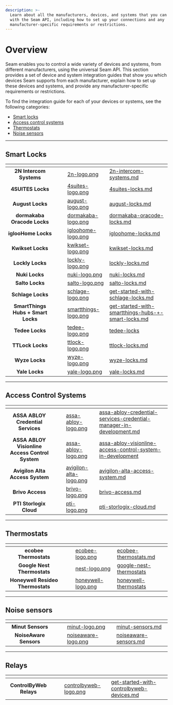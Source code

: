 ```yaml
---
description: >-
  Learn about all the manufacturers, devices, and systems that you can control
  with the Seam API, including how to set up your connections and any
  manufacturer-specific requirements or restrictions.
---
```


# Overview

Seam enables you to control a wide variety of devices and systems, from different manufacturers, using the universal Seam API. This section provides a set of device and system integration guides that show you which devices Seam supports from each manufacturer, explain how to set up these devices and systems, and provide any manufacturer-specific requirements or restrictions.

To find the integration guide for each of your devices or systems, see the following categories:

* [Smart locks](overview.md#smart-locks)
* [Access control systems](overview.md#access-control-systems)
* [Thermostats](overview.md#thermostats)
* [Noise sensors](overview.md#noise-sensors)

***

## Smart Locks

<table data-view="cards"><thead><tr><th align="center"></th><th data-hidden></th><th data-hidden></th><th data-hidden data-card-cover data-type="files"></th><th data-hidden data-card-target data-type="content-ref"></th></tr></thead><tbody><tr><td align="center"><strong>2N Intercom Systems</strong></td><td></td><td></td><td><a href="../.gitbook/assets/2n-logo.png">2n-logo.png</a></td><td><a href="../device-guides/2n-intercom-systems.md">2n-intercom-systems.md</a></td></tr><tr><td align="center"><strong>4SUITES Locks</strong></td><td></td><td></td><td><a href="../.gitbook/assets/4suites-logo.png">4suites-logo.png</a></td><td><a href="../device-guides/4suites-locks.md">4suites-locks.md</a></td></tr><tr><td align="center"><strong>August Locks</strong></td><td></td><td></td><td><a href="../.gitbook/assets/august-logo.png">august-logo.png</a></td><td><a href="../device-guides/august-locks.md">august-locks.md</a></td></tr><tr><td align="center"><strong>dormakaba Oracode Locks</strong></td><td></td><td></td><td><a href="../.gitbook/assets/dormakaba-logo.png">dormakaba-logo.png</a></td><td><a href="../device-guides/dormakaba-oracode-locks.md">dormakaba-oracode-locks.md</a></td></tr><tr><td align="center"><strong>iglooHome Locks</strong></td><td></td><td></td><td><a href="../.gitbook/assets/igloohome-logo.png">igloohome-logo.png</a></td><td><a href="../device-guides/igloohome-locks.md">igloohome-locks.md</a></td></tr><tr><td align="center"><strong>Kwikset Locks</strong></td><td></td><td></td><td><a href="../.gitbook/assets/kwikset-logo.png">kwikset-logo.png</a></td><td><a href="../device-guides/kwikset-locks.md">kwikset-locks.md</a></td></tr><tr><td align="center"><strong>Lockly Locks</strong></td><td></td><td></td><td><a href="../.gitbook/assets/lockly-logo.png">lockly-logo.png</a></td><td><a href="../device-guides/lockly-locks.md">lockly-locks.md</a></td></tr><tr><td align="center"><strong>Nuki Locks</strong></td><td></td><td></td><td><a href="../.gitbook/assets/nuki-logo.png">nuki-logo.png</a></td><td><a href="../device-guides/nuki-locks.md">nuki-locks.md</a></td></tr><tr><td align="center"><strong>Salto Locks</strong></td><td></td><td></td><td><a href="../.gitbook/assets/salto-logo.png">salto-logo.png</a></td><td><a href="../device-guides/salto-locks.md">salto-locks.md</a></td></tr><tr><td align="center"><strong>Schlage Locks</strong></td><td></td><td></td><td><a href="../.gitbook/assets/schlage-logo.png">schlage-logo.png</a></td><td><a href="../device-guides/get-started-with-schlage-locks.md">get-started-with-schlage-locks.md</a></td></tr><tr><td align="center"><strong>SmartThings Hubs + Smart Locks</strong></td><td></td><td></td><td><a href="../.gitbook/assets/smartthings-logo.png">smartthings-logo.png</a></td><td><a href="../device-guides/get-started-with-smartthings-hubs-+-smart-locks.md">get-started-with-smartthings-hubs-+-smart-locks.md</a></td></tr><tr><td align="center"><strong>Tedee Locks</strong></td><td></td><td></td><td><a href="../.gitbook/assets/tedee-logo.png">tedee-logo.png</a></td><td><a href="tedee-locks/">tedee-locks</a></td></tr><tr><td align="center"><strong>TTLock Locks</strong></td><td></td><td></td><td><a href="../.gitbook/assets/ttlock-logo.png">ttlock-logo.png</a></td><td><a href="../device-guides/ttlock-locks.md">ttlock-locks.md</a></td></tr><tr><td align="center"><strong>Wyze Locks</strong></td><td></td><td></td><td><a href="../.gitbook/assets/wyze-logo.png">wyze-logo.png</a></td><td><a href="../device-guides/wyze-locks.md">wyze-locks.md</a></td></tr><tr><td align="center"><strong>Yale Locks</strong></td><td></td><td></td><td><a href="../.gitbook/assets/yale-logo.png">yale-logo.png</a></td><td><a href="../device-guides/yale-locks.md">yale-locks.md</a></td></tr></tbody></table>

***

## Access Control Systems

<table data-view="cards"><thead><tr><th align="center"></th><th data-hidden></th><th data-hidden></th><th data-hidden data-card-cover data-type="files"></th><th data-hidden data-card-target data-type="content-ref"></th></tr></thead><tbody><tr><td align="center"><strong>ASSA ABLOY Credential Services</strong></td><td></td><td></td><td><a href="../.gitbook/assets/assa-abloy-logo.png">assa-abloy-logo.png</a></td><td><a href="../device-guides/assa-abloy-credential-services-credential-manager-in-development.md">assa-abloy-credential-services-credential-manager-in-development.md</a></td></tr><tr><td align="center"><strong>ASSA ABLOY Visionline Access Control System</strong></td><td></td><td></td><td><a href="../.gitbook/assets/assa-abloy-logo.png">assa-abloy-logo.png</a></td><td><a href="../device-guides/assa-abloy-visionline-access-control-system-in-development/">assa-abloy-visionline-access-control-system-in-development</a></td></tr><tr><td align="center"><strong>Avigilon Alta Access System</strong></td><td></td><td></td><td><a href="../.gitbook/assets/avigilon-alta-logo.png">avigilon-alta-logo.png</a></td><td><a href="../device-guides/avigilon-alta-access-system.md">avigilon-alta-access-system.md</a></td></tr><tr><td align="center"><strong>Brivo Access</strong></td><td></td><td></td><td><a href="../.gitbook/assets/brivo-logo.png">brivo-logo.png</a></td><td><a href="../device-guides/brivo-access.md">brivo-access.md</a></td></tr><tr><td align="center"><strong>PTI Storlogix Cloud</strong></td><td></td><td></td><td><a href="../.gitbook/assets/pti-logo.png">pti-logo.png</a></td><td><a href="../device-guides/pti-storlogix-cloud.md">pti-storlogix-cloud.md</a></td></tr></tbody></table>

***

## Thermostats

<table data-view="cards"><thead><tr><th align="center"></th><th data-hidden></th><th data-hidden></th><th data-hidden data-card-cover data-type="files"></th><th data-hidden data-card-target data-type="content-ref"></th></tr></thead><tbody><tr><td align="center"><strong>ecobee Thermostats</strong></td><td></td><td></td><td><a href="../.gitbook/assets/ecobee-logo.png">ecobee-logo.png</a></td><td><a href="../device-guides/ecobee-thermostats.md">ecobee-thermostats.md</a></td></tr><tr><td align="center"><strong>Google Nest Thermostats</strong></td><td></td><td></td><td><a href="../.gitbook/assets/nest-logo.png">nest-logo.png</a></td><td><a href="../device-guides/google-nest-thermostats/">google-nest-thermostats</a></td></tr><tr><td align="center"><strong>Honeywell Resideo Thermostats</strong></td><td></td><td></td><td><a href="../.gitbook/assets/honeywell-logo.png">honeywell-logo.png</a></td><td><a href="honeywell-thermostats/">honeywell-thermostats</a></td></tr></tbody></table>

***

## Noise sensors

<table data-view="cards"><thead><tr><th align="center"></th><th data-hidden></th><th data-hidden></th><th data-hidden data-card-cover data-type="files"></th><th data-hidden data-card-target data-type="content-ref"></th></tr></thead><tbody><tr><td align="center"><strong>Minut Sensors</strong></td><td></td><td></td><td><a href="../.gitbook/assets/minut-logo.png">minut-logo.png</a></td><td><a href="../device-guides/minut-sensors.md">minut-sensors.md</a></td></tr><tr><td align="center"><strong>NoiseAware Sensors</strong></td><td></td><td></td><td><a href="../.gitbook/assets/noiseaware-logo.png">noiseaware-logo.png</a></td><td><a href="../device-guides/noiseaware-sensors.md">noiseaware-sensors.md</a></td></tr></tbody></table>

***

## Relays

<table data-view="cards"><thead><tr><th align="center"></th><th data-hidden></th><th data-hidden></th><th data-hidden data-card-cover data-type="files"></th><th data-hidden data-card-target data-type="content-ref"></th></tr></thead><tbody><tr><td align="center"><strong>ControlByWeb Relays</strong></td><td></td><td></td><td><a href="../.gitbook/assets/controlbyweb-logo.png">controlbyweb-logo.png</a></td><td><a href="../device-guides/get-started-with-controlbyweb-devices.md">get-started-with-controlbyweb-devices.md</a></td></tr></tbody></table>
